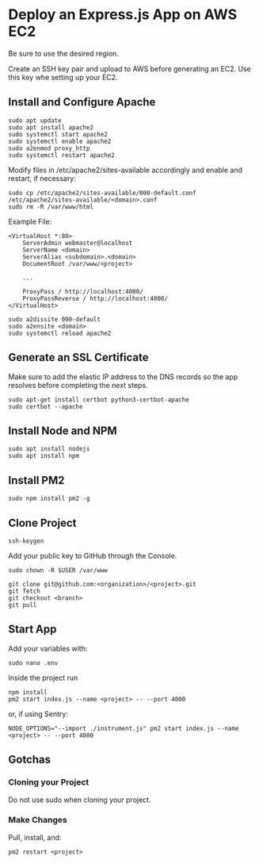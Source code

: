 # Deploy an Express.js App on AWS EC2

Be sure to use the desired region.

Create an SSH key pair and upload to AWS before generating an EC2. Use this key whe setting up your EC2.

## Install and Configure Apache

```
sudo apt update
sudo apt install apache2
sudo systemctl start apache2
sudo systemctl enable apache2
sudo a2enmod proxy_http
sudo systemctl restart apache2
```

Modify files in /etc/apache2/sites-available accordingly and enable and restart, if necessary:

```
sudo cp /etc/apache2/sites-available/000-default.conf /etc/apache2/sites-available/<domain>.conf
sudo rm -R /var/www/html
```

Example File:
```text
<VirtualHost *:80>
    ServerAdmin webmaster@localhost
    ServerName <domain>
    ServerAlias <subdomain>.<domain>
    DocumentRoot /var/www/<project>

    ...
    
    ProxyPass / http://localhost:4000/
    ProxyPassReverse / http://localhost:4000/
</VirtualHost>
```

```
sudo a2dissite 000-default
sudo a2ensite <domain>
sudo systemctl reload apache2
```

## Generate an SSL Certificate

Make sure to add the elastic IP address to the DNS records so the app resolves before completing the next steps.

```
sudo apt-get install certbot python3-certbot-apache
sudo certbot --apache
```

## Install Node and NPM

```
sudo apt install nodejs
sudo apt install npm
```

## Install PM2

```
sudo npm install pm2 -g 
```

## Clone Project

```
ssh-keygen
```

Add your public key to GitHub through the Console.

```
sudo chown -R $USER /var/www

git clone git@github.com:<organization>/<project>.git
git fetch
git checkout <branch>
git pull
```

## Start App

Add your variables with:
```
sudo nano .env
```

Inside the project run
```
npm install
pm2 start index.js --name <project> -- --port 4000
```

or, if using Sentry:
```
NODE_OPTIONS="--import ./instrument.js" pm2 start index.js --name <project> -- --port 4000
```

## Gotchas

### Cloning your Project

Do not use sudo when cloning your project.

### Make Changes

Pull, install, and:
```
pm2 restart <project>
```